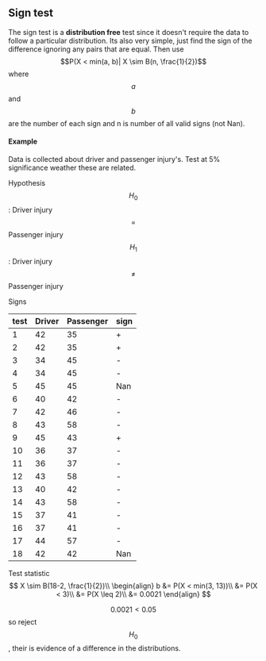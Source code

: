 ## Sign test
The sign test is a **distribution free** test since it doesn't require the data to follow a particular distribution. Its also very simple, just find the sign of the difference ignoring any pairs that are equal. Then use $$P(X < min(a, b)| X \sim B(n, \frac{1}{2})$$ where $$a$$ and $$b$$ are the number of each sign and n is number of all valid signs (not Nan).

#### Example

Data is collected about driver and passenger injury's. Test at 5% significance weather these are related.

Hypothesis
$$H_0$$: Driver injury $$=$$ Passenger injury
$$H_1$$: Driver injury $$\ne$$ Passenger injury

Signs

| test | Driver | Passenger | sign |
| --- | --- | --- | --- |
| 1 | 42 | 35 | + |
| 2 | 42 | 35 | + |
| 3 | 34 | 45 | - |
| 4 | 34 | 45 | - |
| 5 | 45 | 45 | Nan |
| 6 | 40 | 42 | - |
| 7 | 42 | 46 | - |
| 8 | 43 | 58 | - |
| 9 | 45 | 43 | + |
| 10 | 36 | 37 | - |
| 11 | 36 | 37 | - |
| 12 | 43 | 58 | - |
| 13 | 40 | 42 | - |
| 14 | 43 | 58 | - |
| 15 | 37 | 41 | - |
| 16 | 37 | 41 | - |
| 17 | 44 | 57 | - |
| 18 | 42 | 42 | Nan |

Test statistic
$$
X \sim B(18-2, \frac{1}{2})\\
\begin{align}
b &= P(X < min(3, 13))\\
   &= P(X < 3)\\
   &= P(X \leq 2)\\
   &= 0.0021
\end{align}
$$

$$0.0021 < 0.05$$ so reject $$H_0$$, their is evidence of a difference in the distributions.